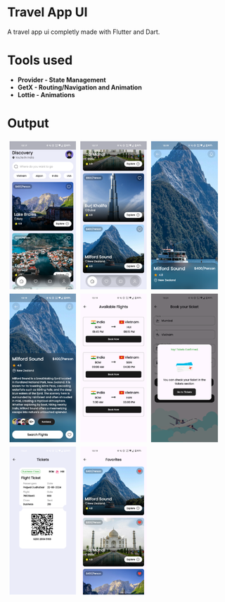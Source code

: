# Travel App UI

  A travel app ui completly made with Flutter and Dart.

# Tools used
  - **Provider - State Management**
  - **GetX - Routing/Navigation and Animation**
  - **Lottie - Animations**

# Output
<div style="display: flex; flex-wrap: wrap;">
    <img src="assets/Screenshots/s2.png" alt="Image 1" style="width: 30%; height: auto; margin: 5px;">
    <img src="assets/Screenshots/s1.png" alt="Image 2" style="width: 30%; height: auto; margin: 5px;">
    <img src="assets/Screenshots/s3.png" alt="Image 3" style="width: 30%; height: auto; margin: 5px;">
    <img src="assets/Screenshots/s4.png" alt="Image 4" style="width: 30%; height: auto; margin: 5px;">
    <img src="assets/Screenshots/s5.png" alt="Image 5" style="width: 30%; height: auto; margin: 5px;">
    <img src="assets/Screenshots/s6.png" alt="Image 6" style="width: 30%; height: auto; margin: 5px;">
    <img src="assets/Screenshots/s7.png" alt="Image 7" style="width: 30%; height: auto; margin: 5px;">
    <img src="assets/Screenshots/s8.png" alt="Image 7" style="width: 30%; height: auto; margin: 5px;">
</div>
